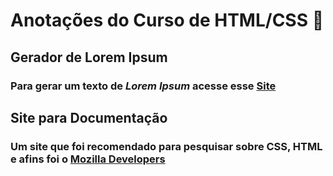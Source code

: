 # Anotações do Curso de HTML/CSS 📝

## Gerador de Lorem Ipsum

### Para gerar um texto de *Lorem Ipsum* acesse esse [Site](https://www.lipsum.com)

## Site para Documentação

### Um site que foi recomendado para pesquisar sobre CSS, HTML e afins foi o [Mozilla Developers](https://developer.mozilla.org/pt-BR/docs/Web)
